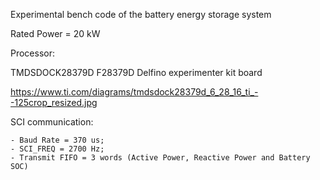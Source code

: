 Experimental bench code of the battery energy storage system

Rated Power = 20 kW

Processor:

TMDSDOCK28379D F28379D Delfino experimenter kit board

https://www.ti.com/diagrams/tmdsdock28379d_6_28_16_ti_--125crop_resized.jpg

SCI communication:

	- Baud Rate = 370 us;
	- SCI_FREQ = 2700 Hz;
	- Transmit FIFO = 3 words (Active Power, Reactive Power and Battery SOC)

